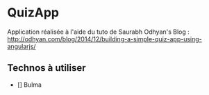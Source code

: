 # QuizApp

Application réalisée à l'aide du tuto de Saurabh Odhyan's Blog :
http://odhyan.com/blog/2014/12/building-a-simple-quiz-app-using-angularjs/

## Technos à utiliser
- [] Bulma
